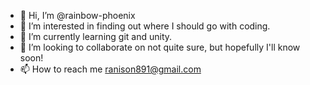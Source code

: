 - 👋 Hi, I’m @rainbow-phoenix
- 👀 I’m interested in finding out where I should go with coding.
- 🌱 I’m currently learning git and unity.
- 💞️ I’m looking to collaborate on not quite sure, but hopefully I'll know soon!
- 📫 How to reach me ranison891@gmail.com

<!---
rainbow-phoenix/rainbow-phoenix is a ✨ special ✨ repository because its `README.md` (this file) appears on your GitHub profile.
You can click the Preview link to take a look at your changes.
--->
